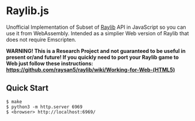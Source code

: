 # Raylib.js

Unofficial Implementation of Subset of [Raylib](https://github.com/raysan5/raylib) API in JavaScript so you can use it from WebAssembly. Intended as a simplier Web version of Raylib that does not require Emscripten.

**WARNING! This is a Research Project and not guaranteed to be useful in present or/and future! If you quickly need to port your Raylib game to Web just follow these instructions: https://github.com/raysan5/raylib/wiki/Working-for-Web-(HTML5)**

## Quick Start

```console
$ make
$ python3 -m http.server 6969
$ <browser> http://localhost:6969/
```
